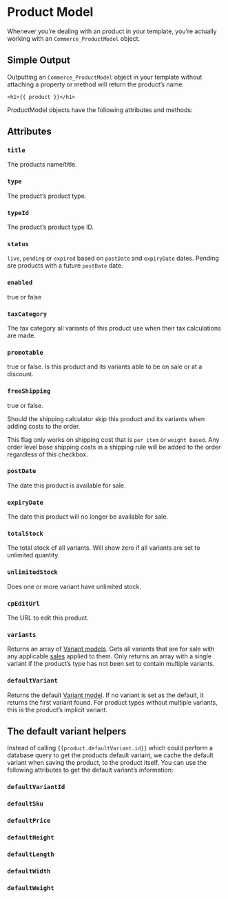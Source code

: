# Product Model

Whenever you’re dealing with an product in your template, you’re actually working with an `Commerce_ProductModel` object.

## Simple Output

Outputting an `Commerce_ProductModel` object in your template without attaching a property or method will return the product’s name:

```
<h1>{{ product }}</h1>
```
ProductModel objects have the following attributes and methods:

## Attributes

### `title`

The products name/title.

### `type`

The product’s product type.

### `typeId`

The product’s product type ID.

### `status`

`live`, `pending` or `expired` based on `postDate` and `expiryDate` dates. Pending are products
with a future `postDate` date.

### `enabled`

true or false

### `taxCategory`

The tax category all variants of this product use when their tax calculations are made.

### `promotable`

true or false.
Is this product and its variants able to be on sale or at a discount.

### `freeShipping`

true or false.

Should the shipping calculator skip this product and its variants when adding costs to the order.

This flag only works on shipping cost that is `per item` or `weight based`. Any order level base shipping costs in a shipping rule will be added to the order regardless of this checkbox.

### `postDate`

The date this product is available for sale.

### `expiryDate`

The date this product will no longer be available for sale.

### `totalStock`

The total stock of all variants. Will show zero if all variants are set to unlimited quantity.

### `unlimitedStock`

Does one or more variant have unlimited stock.

### `cpEditUrl`

The URL to edit this product.

### `variants`

Returns an array of [Variant models](variant-model.md).
Gets all variants that are for sale with any applicable [sales](sales.md) applied to them.
Only returns an array with a single variant if the product’s type has not been set to contain multiple variants.

### `defaultVariant`

Returns the default [Variant model](variant-model.md). If no variant is set as the default, it returns the first variant found. For product types without multiple variants, this is the product’s implicit variant.

## The default variant helpers

Instead of calling `{{product.defaultVariant.id}}` which could perform a database query to get the products default variant, we cache the default variant when saving the product, to the product itself. You can use the following attributes to get the default variant’s information:

### `defaultVariantId`

### `defaultSku`
### `defaultPrice`

### `defaultHeight`
### `defaultLength`

### `defaultWidth`
### `defaultWeight`
